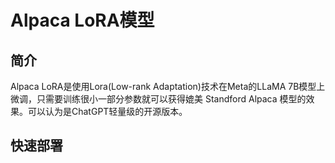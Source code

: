 # Alpaca LoRA模型
## 简介
Alpaca LoRA是使用Lora(Low-rank Adaptation)技术在Meta的LLaMA 7B模型上微调，只需要训练很小一部分参数就可以获得媲美 Standford Alpaca 模型的效果。可以认为是ChatGPT轻量级的开源版本。

## 快速部署
